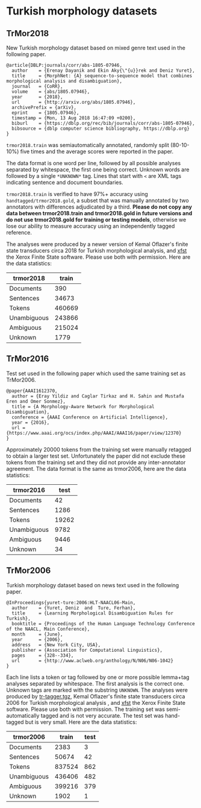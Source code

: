 # Turkish morphology datasets

## TrMor2018

New Turkish morphology dataset based on mixed genre text used in the following paper.

```
@article{DBLP:journals/corr/abs-1805-07946,
  author    = {Erenay Dayanik and Ekin Aky{\"{u}}rek and Deniz Yuret},
  title     = {MorphNet: {A} sequence-to-sequence model that combines morphological analysis and disambiguation},
  journal   = {CoRR},
  volume    = {abs/1805.07946},
  year      = {2018},
  url       = {http://arxiv.org/abs/1805.07946},
  archivePrefix = {arXiv},
  eprint    = {1805.07946},
  timestamp = {Mon, 13 Aug 2018 16:47:09 +0200},
  biburl    = {https://dblp.org/rec/bib/journals/corr/abs-1805-07946},
  bibsource = {dblp computer science bibliography, https://dblp.org}
}
```

`trmor2018.train` was semiautomatically annotated, randomly split (80-10-10%) five times and
the average scores were reported in the paper. 

The data format is one word per line, followed by all possible analyses separated by
whitespace, the first one being correct. Unknown words are followed by a single `*UNKNOWN*`
tag. Lines that start with `<` are XML tags indicating sentence and document boundaries.

`trmor2018.train` is verified to have 97%+ accuracy using `handtagged/trmor2018.gold`, a
subset that was manually annotated by two annotators with differences adjudicated by a
third. **Please do not copy any data between trmor2018.train and trmor2018.gold in future
versions and do not use trmor2018.gold for training or testing models**, otherwise we lose
our ability to measure accuracy using an independently tagged reference.

The analyses were produced by a newer version of Kemal Oflazer's finite state transducers
circa 2018 for Turkish morphological analysis, and [xfst](http://www.fsmbook.com) the Xerox
Finite State software. Please use both with permission.  Here are the data statistics:

|trmor2018	|train	|
|-----------|-------|
|Documents	|390	|
|Sentences	|34673	|
|Tokens 	|460669	|
|Unambiguous|243866	|
|Ambiguous	|215024	|
|Unknown	|1779	|


## TrMor2016

Test set used in the following paper which used the same training set as TrMor2006.
```
@paper{AAAI1612370,
  author = {Eray Yildiz and Caglar Tirkaz and H. Sahin and Mustafa Eren and Omer Sonmez},
  title = {A Morphology-Aware Network for Morphological Disambiguation},
  conference = {AAAI Conference on Artificial Intelligence},
  year = {2016},
  url = {https://www.aaai.org/ocs/index.php/AAAI/AAAI16/paper/view/12370}
}
```

Approximately 20000 tokens from the training set were manually retagged to obtain a larger
test set. Unfortunately the paper did not exclude these tokens from the training set and
they did not provide any inter-annotator agreement. The data format is the same as
trmor2006, here are the data statistics:

|trmor2016	|test  |
|-----------|------|
|Documents	|42	   |
|Sentences	|1286  |
|Tokens 	|19262 |
|Unambiguous|9782  |
|Ambiguous	|9446  |
|Unknown	|34    |

## TrMor2006

Turkish morphology dataset based on news text used in the following paper. 
```
@InProceedings{yuret-ture:2006:HLT-NAACL06-Main,
  author    = {Yuret, Deniz  and  Ture, Ferhan},
  title     = {Learning Morphological Disambiguation Rules for Turkish},
  booktitle = {Proceedings of the Human Language Technology Conference of the NAACL, Main Conference},
  month     = {June},
  year      = {2006},
  address   = {New York City, USA},
  publisher = {Association for Computational Linguistics},
  pages     = {328--334},
  url       = {http://www.aclweb.org/anthology/N/N06/N06-1042}
}
```

Each line lists a token or tag followed by one or more possible lemma+tag analyses separated
by whitespace. The first analysis is the correct one. Unknown tags are marked with the
substring `UNKNOWN`.  The analyses were produced by
[tr-tagger.tgz](http://deniz.yuret.com/turkish/tr-tagger.tgz), Kemal Oflazer's finite state
transducers circa 2006 for Turkish morphological analysis , and
[xfst](http://www.fsmbook.com) the Xerox Finite State software. Please use both with
permission. The training set was semi-automatically tagged and is not very accurate. The
test set was hand-tagged but is very small. Here are the data statistics:

|trmor2006	|train	|test|
|-----------|-------|----|
|Documents	|2383	|3	 |
|Sentences	|50674	|42	 |
|Tokens 	|837524	|862 |
|Unambiguous|436406	|482 |
|Ambiguous	|399216	|379 |
|Unknown	|1902	|1	 |
